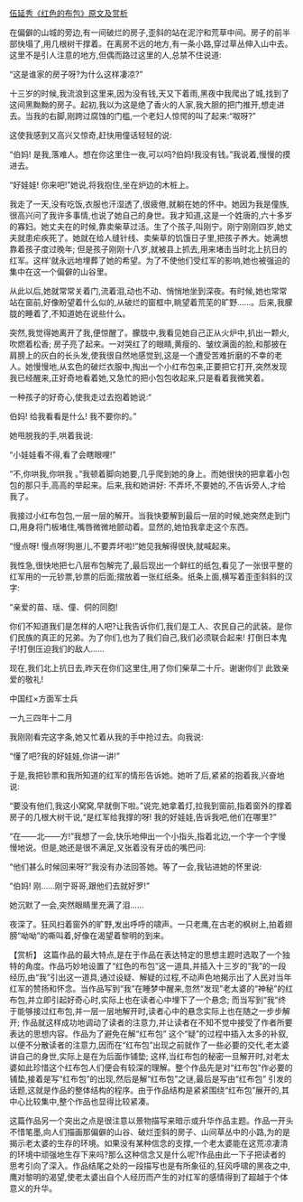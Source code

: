 [伍延秀《红色的布包》原文及赏析](https://www.vrrw.net/wx/15006.html)

在偏僻的山城的旁边,有一间破烂的房子,歪斜的站在泥泞和荒草中间。房子的前半部快塌了,用几根树干撑着。在离房不远的地方,有一条小路,穿过草丛伸入山中去。这里不是引人注意的地方,但偶而路过这里的人,总禁不住说道:

“这是谁家的房子呀?为什么这样凄凉?”

十三岁的时候,我流浪到这里来,因为没有钱,天又下着雨,黑夜中我爬出了城,找到了这间黑黝黝的房子。起初,我以为这是绝了香火的人家,我大胆的把门推开,想走进去。当我的右脚,刚跨过腐蚀的门槛,一个老妇人惊愕的叫了起来:“呶呀?”

这使我感到又高兴又惊奇,赶快用僮话轻轻的说:

“伯妈! 是我,落难人。想在你这里住一夜,可以吗?伯妈!我没有钱。”我说着,慢慢的摸进去。

“好娃娃! 你来吧!”她说,将我抱住,坐在炉边的木桩上。

我走了一天,没有吃饭,衣服也汗湿透了,很疲倦,就躺在她的怀中。她因为我是僮族,很高兴问了我许多事情,也说了她自己的身世。我才知道,这是一个姓唐的,六十多岁的寡妇。她丈夫在的时候,靠卖柴草过活。生了个孩子,叫刚宁。刚宁刚刚四岁,她丈夫就患疟疾死了。她就在给人缝针线、卖柴草的饥饿日子里,把孩子养大。她满想靠着孩子度过晚年; 但是孩子刚刚十八岁,就被县上抓去,用来堵击当时北上抗日的红军。这样’就永远地埋葬了她的希望。为了不使他们受红军的影响,她也被强迫的集中在这一个偏僻的山谷里。

从此以后,她就常常关着门,流着泪,动也不动、悄悄地坐到深夜。有时候,她也常常站在窗前,好像盼望着什么似的,从破烂的窗框中,眺望着荒芜的旷野……。后来,我朦胧的睡着了,不知道她在说些什么。

突然,我觉得她离开了我,便惊醒了。朦胧中,我看见她自己正从火炉中,扒出一颗火,吹燃着松香; 房子亮了起来。一对哭红了的眼睛,黄瘦的、皱纹满面的脸,和那披在肩膀上的灰白的长头发,使我很自然地感觉到,这是一个遭受苦难折磨的不幸的老人。她慢慢地,从玄色的破烂衣服中,掏出一个小红布包来,正要把它打开,突然发现我已经醒来,正好奇地看着她,又急忙的把小包包收起来,只是看着我微笑着。

一种孩子的好奇心,使我走过去抱着她说:“

伯妈! 给我看看是什么! 我不要你的。”

她甩脱我的手,哄着我说:

“小娃娃看不得,看了会瞎眼哩!”

“不,你哄我,你哄我 。”我顿着脚向她要,几乎爬到她的身上。而她很快的把拿着小包包的那只手,高高的举起来。后来,我和她讲好: 不弄坏,不要她的,不告诉旁人,才给我了。

我接过小红布包包,一层一层的解开。当我快要解到最后一层的时候,她突然走到门口,用身将门板堵住,嘴唇微微地颤动着。显然的,她怕我拿走这个东西。

“慢点呀! 慢点呀!狗崽儿,不要弄坏啦!”她见我解得很快,就喊起来。

我性急,很快地把七八层布包解完了,最后现出一个鲜红的纸包,看见了一张很平整的红军用的一元钞票,钞票的后面;摺放着一张红纸条。纸条上面,横写着歪歪斜斜的汉字:

“亲爱的苗、瑶、僮、侗的同胞!

你们不知道我们是怎样的人吧?让我告诉你们,我们是工人、农民自己的武装。是你们民族的真正的兄弟。为了你们,也为了我们自己,我们必须联合起来! 打倒日本鬼子!打倒压迫我们的敌人……

现在,我们北上抗日去,昨天在你们这里住,用了你们柴草二十斤。谢谢你们! 此致亲爱的敬礼!

中国红×方面军士兵

一九三四年十二月

我刚刚看完这字条,她又忙着从我的手中抢过去。向我说:

“懂了吧?我的好娃娃,你讲一讲!”

于是,我把钞票和我所知道的红军的情形告诉她。她听了后,紧紧的抱着我,兴奋地说:

“要没有他们,我这小窝窝,早就倒下啦。”说完,她拿着灯,拉我到窗前,指着窗外的撑着房子的几根大树干说,“是红军给我撑的呀! 我的好娃娃,告诉我吧,他们在哪里?”

“在——北——方!”我想了一会,快乐地伸出一个小指头,指着北边,一个字一个字慢慢地说。但是,她还是很不满足,又张着没有牙齿的嘴巴问:

“他们甚么时候回来呀?”我没有办法回答她。等了一会,我钻进她的怀里说:

“伯妈! 刚……刚宁哥哥,跟他们去就好罗!”

她沉默了一会,突然眼睛里充满了泪……

夜深了。狂风扫着窗外的旷野,发出呼呼的啸声。一只老鹰,在古老的枫树上,拍着翅膀“呦呦”的嘶叫着,好像在渴望着黎明的到来。



【赏析】 这篇作品的最大特点,是在于作品在表达特定的思想主题时选取了一个独特的角度。作品巧妙地设置了“红色的布包”这一道具,并插入十三岁的“我”的一段经历,由“我”引出这一道具,通过设疑、解疑的过程,不动声色地揭示出了人民对当年红军的赞扬和怀念。当作品写到“我”在睡梦中醒来,忽然“发现”老太婆的“神秘”的红布包,并立即引起好奇心时,实际上也在读者心中埋下了一个悬念; 而当写到“我”终于能够接过红布包,并一层一层地解开时,读者心中的悬念实际上也在随之一步步解开; 作品就这样成功地调动了读者的注意力,并让读者在不知不觉中接受了作者所要表达的思想内容。作品为了避免在解“红布包” 这个“疑”的过程中插入太多的补叙,以便不分散读者的注意力,因而在“红布包”出现之前就作了一些必要的交代,老太婆讲自己的身世,实际上是在为后面作铺垫; 这样,当红布包的秘密一旦解开时,对老太婆如此珍惜这个红布包人们便会有较深的理解。整个作品先是对“红布包”作必要的铺垫,接着是写“红布包”的出现,然后是解“红布包”之谜,最后是写由“红布包” 引发的话题,这就是作品的整体结构的程序。由于作品结构是紧紧围绕“红布包”展开的,其中心比较集中,整个作品也显得比较紧凑。

这篇作品另一个突出之点是很注意以景物描写来暗示或升华作品主题。作品一开头不惜笔墨,向人们描画那偏僻的山谷、破烂歪斜的房子、山间草丛中的小路,为的是揭示老太婆的生存的环境。如果没有某种信念的支撑,一个老太婆能在这荒凉凄清的环境中顽强地生存下来吗?那么这种信念又是什么呢?作品由此一下子把读者的思考引向了深入。作品结尾之处的一段描写也是有所象征的,狂风呼啸的黑夜之中,鹰对黎明的渴望,使老太婆出自个人经历而产生的对红军的感情得到了超越于个体意义的升华。

